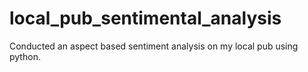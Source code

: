 # local_pub_sentimental_analysis
Conducted an aspect based sentiment analysis on my local pub using python.
